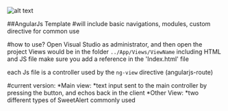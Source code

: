 ![alt text](https://cdn.iconscout.com/icon/free/png-256/angularjs-1175205.png)

##AngularJs Template
#will include basic navigations, modules, custom directive for common use


#how to use?
Open Visual Studio as administrator, and then open the project
Views would be in the folder `../App/Views/ViewName`
including HTML and JS file 
make sure you add a reference in the 'Index.html' file


each Js file is a controller used by the `ng-view` directive (angularjs-route)

#current version:
*Main view:
    *text input sent to the main controller by pressing the button, and echos back in the client
*Other View:
    *two different types of SweetAlert commonly used 

